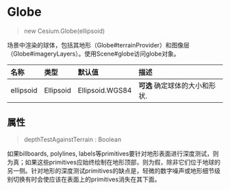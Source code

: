 # Globe

> new Cesium.Globe(ellipsoid)

场景中渲染的球体，包括其地形（Globe#terrainProvider）和图像层（Globe#imageryLayers）。使用Scene#globe访问globe对象。

名称|类型|默认值|描述
:-|:-|:-|:-
ellipsoid | Ellipsoid |Ellipsoid.WGS84| **可选** 确定球体的大小和形状.


## 属性

> depthTestAgainstTerrain : Boolean

如果billboards, polylines, labels等primitives要针对地形表面进行深度测试，则为真；如果这些primitives应始终绘制在地形顶部，则为假，除非它们位于地球的另一侧。针对地形的深度测试primitives的缺点是，轻微的数字噪声或地形细节级别切换有时会使应该在表面上的primitives消失在其下面。
